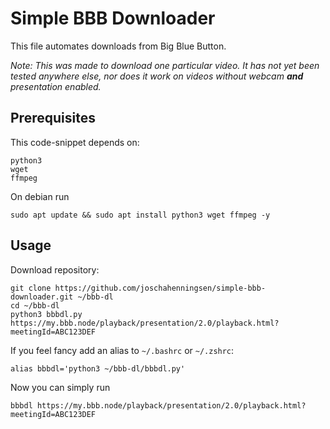 # Simple BBB Downloader

This file automates downloads from Big Blue Button.

_Note: This was made to download one particular video. 
It has not yet been tested anywhere else, nor does it work on videos 
without webcam **and** presentation enabled._ 

## Prerequisites 
This code-snippet depends on:
```
python3 
wget
ffmpeg
```

On debian run
```
sudo apt update && sudo apt install python3 wget ffmpeg -y 
```

## Usage
Download repository:
```
git clone https://github.com/joschahenningsen/simple-bbb-downloader.git ~/bbb-dl
cd ~/bbb-dl
python3 bbbdl.py https://my.bbb.node/playback/presentation/2.0/playback.html?meetingId=ABC123DEF
```

If you feel fancy add an alias to `~/.bashrc` or `~/.zshrc`:

```
alias bbbdl='python3 ~/bbb-dl/bbbdl.py'
```

Now you can simply run 

```
bbbdl https://my.bbb.node/playback/presentation/2.0/playback.html?meetingId=ABC123DEF
```